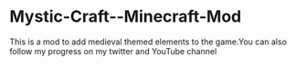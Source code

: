 # Mystic-Craft--Minecraft-Mod
This is a mod to add medieval themed elements to the game.You can also follow my progress on my twitter and YouTube channel
